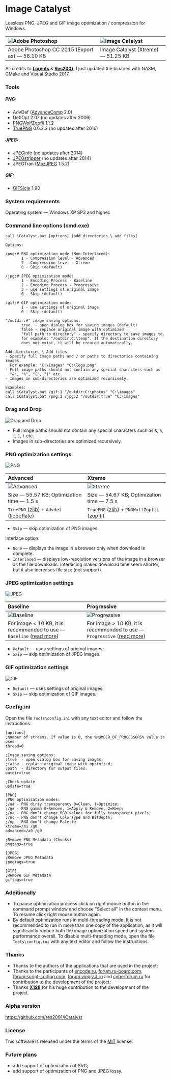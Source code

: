 # Image Catalyst

Lossless PNG, JPEG and GIF image optimization / compression for Windows.

|![Adobe Photoshop](https://cloud.githubusercontent.com/assets/3890881/12113971/831d0e22-b3b7-11e5-8f6d-a5cc8f993767.png)|![Image Catalyst](https://cloud.githubusercontent.com/assets/3890881/12110952/70ce4462-b3a2-11e5-8b29-a3822b246dfe.png)|
|:----------|:----------|
|Adobe Photoshop CC 2015 (Export as) — 56.10 KB|Image Catalyst (Xtreme) — 51.25 KB|

All credits to [**Lorents**](https://github.com/lorents17) & [**Res2001**](https://github.com/res2001), I just updated the binaries with NASM, CMake and Visual Studio 2017.

### Tools

##### PNG:
- AdvDef ([AdvanceComp](https://github.com/amadvance/advancecomp/releases) 2.0)
- DeflOpt 2.07 (no updates after 2006)
- [PNGWolfZopfli](https://github.com/jibsen/pngwolf-zopfli/releases) 1.1.2
- [TruePNG](http://x128.ho.ua/pngutils.html) 0.6.2.2 (no updates after 2016)

##### JPEG:
- [JPEGinfo](http://rtfreesoft.blogspot.ru/2014/03/jpginfo.html) (no updates after 2014)
- [JPEGstripper](http://rtfreesoft.blogspot.ru/2014/03/jpegstripper.html) (no updates after 2014)
- JPEGTran ([MozJPEG](https://github.com/mozilla/mozjpeg) 1.5.2)

##### GIF:
- [GIFSicle](https://github.com/kohler/gifsicle/releases) 1.90

### System requirements

Operating system — Windows XP SP3 and higher.

### Command line options (cmd.exe)

```
call iCatalyst.bat [options] [add directories \ add files]

Options:

/png:# PNG optimization mode (Non-Interlaced):
       1 - Compression level - Advanced
       2 - Compression level - Xtreme
       0 - Skip (default)

/jpg:# JPEG optimization mode:
       1 - Encoding Process - Baseline
       2 - Encoding Process - Progressive
       3 - use settings of original image
       0 - Skip (default)

/gif:# GIF optimization mode:
       1 - use settings of original image
       0 - Skip (default)

"/outdir:#" image saving options:
       true  - open dialog box for saving images (default)
       false - replace original image with optimized
       "full path to directory" - specify directory to save images to.
       for example: "/outdir:C:\temp". If the destination directory
       does not exist, it will be created automatically.

Add directories \ Add files:
- Specify full image paths and / or paths to directories containing images.
  For example: "C:\Images" "C:\logo.png"
- Full image paths should not contain any special characters such as
  "&", "%", "(", ")" etc.
- Images in sub-directories are optimized recursively.

Examples:
call iCatalyst.bat /gif:1 "/outdir:C:\photos" "C:\images"
call iCatalyst.bat /png:2 /jpg:2 "/outdir:true" "C:\images"
```

### Drag and Drop

![Drag and Drop](https://cloud.githubusercontent.com/assets/3890881/7943598/28496fd4-096e-11e5-8df6-d6415e47caf8.png)

- Full image paths should not contain any special characters such as `&`, `%`, `(`, `)`, `!` etc.
- Images in sub-directories are optimized recursively.

### PNG optimization settings

![PNG](https://cloud.githubusercontent.com/assets/3890881/10802485/3504f4e4-7dce-11e5-85cf-a07fdb822c2b.PNG)

|Advanced|Xtreme|
|:-------|:----------|
|![Advanced](https://cloud.githubusercontent.com/assets/3890881/7943713/f816fd26-096e-11e5-8a8d-036e9fd443bf.png)|![Xtreme](https://cloud.githubusercontent.com/assets/3890881/12110960/92a49db6-b3a2-11e5-9953-adde90844087.png)|
|Size — 55.57 KB; Optimization time — 1.5 s|Size — 54.67 KB; Optimization time — 7.5 s|
|`TruePNG` ([zlib](https://github.com/madler/zlib)) + `Advdef` ([libdeflate](https://github.com/ebiggers/libdeflate))|`TruePNG` ([zlib](https://github.com/madler/zlib)) + `PNGWolfZopfli` ([zopfli](https://github.com/google/zopfli))||Compression ratio is about 10% higher compared to Adobe Photoshop CC 2015 (Export as)|Compression ratio is about 2% higher compared to Advanced optimization modes, compression speed is 5 times better|

- `Skip` — skip optimization of PNG images.

Interlace option:
- `None` — displays the image in a browser only when download is complete.
- `Interlaced` — displays low-resolution versions of the image in a browser as the file downloads. Interlacing makes download time seem shorter, but it also increases file size (not support). 

### JPEG optimization settings

![JPEG](https://cloud.githubusercontent.com/assets/3890881/10802484/34d79cec-7dce-11e5-886f-ea71fdc93214.PNG)

|Baseline|Progressive|
|:-------|:----------|
|![Baseline](https://cloud.githubusercontent.com/assets/3890881/7943666/9c3c1324-096e-11e5-8cf1-bceade0ebd85.gif)|![Progressive](https://cloud.githubusercontent.com/assets/3890881/7943679/ace1271e-096e-11e5-9ca4-6f33f421ca52.gif)|
|For image < 10 KB, it is recommended to use — `Baseline` ([read more](http://yuiblog.com/blog/2008/12/05/imageopt-4/))|For image > 10 KB, it is recommended to use — `Progressive` ([read more](http://yuiblog.com/blog/2008/12/05/imageopt-4/))|

- `Default` — uses settings of original images;
- `Skip` — skip optimization of JPEG images.

### GIF optimization settings

![GIF](https://cloud.githubusercontent.com/assets/3890881/10802483/34d638a2-7dce-11e5-9b95-e39aa476c73d.PNG)

- `Default` — uses settings of original images;
- `Skip` — skip optimization of GIF images.

### Config.ini

Open the file `Tools\config.ini` with any text editor and follow the instructions.

```
[options]
;Number of streams. If value is 0, the %NUMBER_OF_PROCESSORS% value is used
thread=0

;Image saving options:
;true  - open dialog box for saving images;
;false - replace original image with optimized;
;path  - directory for output files.
outdir=true

;Check update
update=true

[PNG]
;PNG optimization modes:
;/a# - PNG dirty transparency 0=Clean, 1=Optimize;
;/g# - PNG gamma 0=Remove, 1=Apply & Remove, 2=Keep;
;/na - PNG don't change RGB values for fully transparent pixels;
;/nc - PNG don't change ColorType and BitDepth;
;/np - PNG don't change Palette.
xtreme=/a1 /g0
advanced=/a0 /g0

;Remove PNG Metadata (Chunks)
pngtags=true

[JPEG]
;Remove JPEG Metadata
jpegtags=true

[GIF]
;Remove GIF Metadata
giftags=true
```

### Additionally
- To pause optimization process click on right mouse button in the command prompt window and choose "Select all" in the context menu. To resume click right mouse button again.
- By default optimization runs in multi-threading mode. It is not recommended to run in more than one copy of the application, as it will significantly reduce both the image optimization speed and system performance overall. To disable multi-threading mode, open the file `Tools\config.ini` with any text editor and follow the instructions.

### Thanks
- Thanks to the authors of the applications that are used in the project;
- Thanks to the participants of [encode.ru](http://encode.ru/), [forum.ru-board.com](http://forum.ru-board.com/), [forum.script-coding.com](http://script-coding.com/forum/), [forum.vingrad.ru](http://forum.vingrad.ru/) and [cyberforum.ru](http://www.cyberforum.ru/) for contribution to the development of the project;
- Thanks [**X128**](http://x128.ho.ua/) for his huge contribution to the development of the project.

### Alpha version
https://github.com/res2001/iCatalyst

### License
This software is released under the terms of the [MIT](https://github.com/lorents17/iCatalyst/blob/master/LICENSE.md) license.

### Future plans
- add support of optimization of SVG;
- add support of optimization of PNG and JPEG lossy.
